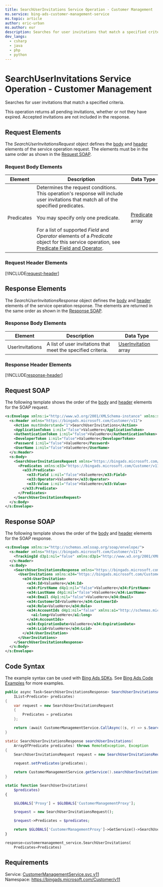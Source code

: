 ```yaml
---
title: SearchUserInvitations Service Operation - Customer Management
ms.service: bing-ads-customer-management-service
ms.topic: article
author: eric-urban
ms.author: eur
description: Searches for user invitations that match a specified criteria.
dev_langs: 
  - csharp
  - java
  - php
  - python
---
```

# SearchUserInvitations Service Operation - Customer Management
Searches for user invitations that match a specified criteria.

This operation returns all pending invitations, whether or not they have expired. Accepted invitations are not included in the response.  

## <a name="request"></a>Request Elements
The *SearchUserInvitationsRequest* object defines the [body](#request-body) and [header](#request-header) elements of the service operation request. The elements must be in the same order as shown in the [Request SOAP](#request-soap). 

### <a name="request-body"></a>Request Body Elements

|Element|Description|Data Type|
|-----------|---------------|-------------|
|<a name="predicates"></a>Predicates|Determines the request conditions. This operation's response will include user invitations that match all of the specified predicates.<br /><br /> You may specify only one predicate.<br /><br />For a list of supported *Field* and *Operator* elements of a *Predicate* object for this service operation, see [Predicate Field and Operator](#predicates).|[Predicate](predicate.md) array|

### <a name="request-header"></a>Request Header Elements
[!INCLUDE[request-header](./includes/request-header.md)]

## <a name="response"></a>Response Elements
The *SearchUserInvitationsResponse* object defines the [body](#response-body) and [header](#response-header) elements of the service operation response. The elements are returned in the same order as shown in the [Response SOAP](#response-soap).

### <a name="response-body"></a>Response Body Elements

|Element|Description|Data Type|
|-----------|---------------|-------------|
|<a name="userinvitations"></a>UserInvitations|A  list of user invitations that meet the specified criteria.|[UserInvitation](userinvitation.md) array|

### <a name="response-header"></a>Response Header Elements
[!INCLUDE[response-header](./includes/response-header.md)]

## <a name="request-soap"></a>Request SOAP
The following template shows the order of the [body](#request-body) and [header](#request-header) elements for the SOAP request.

```xml
<s:Envelope xmlns:i="http://www.w3.org/2001/XMLSchema-instance" xmlns:s="http://schemas.xmlsoap.org/soap/envelope/">
  <s:Header xmlns="https://bingads.microsoft.com/Customer/v11">
    <Action mustUnderstand="1">SearchUserInvitations</Action>
    <ApplicationToken i:nil="false">ValueHere</ApplicationToken>
    <AuthenticationToken i:nil="false">ValueHere</AuthenticationToken>
    <DeveloperToken i:nil="false">ValueHere</DeveloperToken>
    <Password i:nil="false">ValueHere</Password>
    <UserName i:nil="false">ValueHere</UserName>
  </s:Header>
  <s:Body>
    <SearchUserInvitationsRequest xmlns="https://bingads.microsoft.com/Customer/v11">
      <Predicates xmlns:e33="https://bingads.microsoft.com/Customer/v11/Entities" i:nil="false">
        <e33:Predicate>
          <e33:Field i:nil="false">ValueHere</e33:Field>
          <e33:Operator>ValueHere</e33:Operator>
          <e33:Value i:nil="false">ValueHere</e33:Value>
        </e33:Predicate>
      </Predicates>
    </SearchUserInvitationsRequest>
  </s:Body>
</s:Envelope>
```

## <a name="response-soap"></a>Response SOAP
The following template shows the order of the [body](#response-body) and [header](#response-header) elements for the SOAP response.

```xml
<s:Envelope xmlns:s="http://schemas.xmlsoap.org/soap/envelope/">
  <s:Header xmlns="https://bingads.microsoft.com/Customer/v11">
    <TrackingId d3p1:nil="false" xmlns:d3p1="http://www.w3.org/2001/XMLSchema-instance">ValueHere</TrackingId>
  </s:Header>
  <s:Body>
    <SearchUserInvitationsResponse xmlns="https://bingads.microsoft.com/Customer/v11">
      <UserInvitations xmlns:e34="https://bingads.microsoft.com/Customer/v11/Entities" d4p1:nil="false" xmlns:d4p1="http://www.w3.org/2001/XMLSchema-instance">
        <e34:UserInvitation>
          <e34:Id>ValueHere</e34:Id>
          <e34:FirstName d4p1:nil="false">ValueHere</e34:FirstName>
          <e34:LastName d4p1:nil="false">ValueHere</e34:LastName>
          <e34:Email d4p1:nil="false">ValueHere</e34:Email>
          <e34:CustomerId>ValueHere</e34:CustomerId>
          <e34:Role>ValueHere</e34:Role>
          <e34:AccountIds d4p1:nil="false" xmlns:a1="http://schemas.microsoft.com/2003/10/Serialization/Arrays">
            <a1:long>ValueHere</a1:long>
          </e34:AccountIds>
          <e34:ExpirationDate>ValueHere</e34:ExpirationDate>
          <e34:Lcid>ValueHere</e34:Lcid>
        </e34:UserInvitation>
      </UserInvitations>
    </SearchUserInvitationsResponse>
  </s:Body>
</s:Envelope>
```

## <a name="example"></a>Code Syntax
The example syntax can be used with [Bing Ads SDKs](~/guides/client-libraries.md). See [Bing Ads Code Examples](~/guides/code-examples.md) for more examples.
```csharp
public async Task<SearchUserInvitationsResponse> SearchUserInvitationsAsync(
	IList<Predicate> predicates)
{
	var request = new SearchUserInvitationsRequest
	{
		Predicates = predicates
	};

	return (await CustomerManagementService.CallAsync((s, r) => s.SearchUserInvitationsAsync(r), request));
}
```
```java
static SearchUserInvitationsResponse searchUserInvitations(
	ArrayOfPredicate predicates) throws RemoteException, Exception
{
	SearchUserInvitationsRequest request = new SearchUserInvitationsRequest();

	request.setPredicates(predicates);

	return CustomerManagementService.getService().searchUserInvitations(request);
}
```
```php
static function SearchUserInvitations(
	$predicates)
{

	$GLOBALS['Proxy'] = $GLOBALS['CustomerManagementProxy'];

	$request = new SearchUserInvitationsRequest();

	$request->Predicates = $predicates;

	return $GLOBALS['CustomerManagementProxy']->GetService()->SearchUserInvitations($request);
}
```
```python
response=customermanagement_service.SearchUserInvitations(
	Predicates=Predicates)
```

## Requirements
Service: [CustomerManagementService.svc v11](https://clientcenter.api.bingads.microsoft.com/Api/CustomerManagement/v11/CustomerManagementService.svc)  
Namespace: https://bingads.microsoft.com/Customer/v11  


